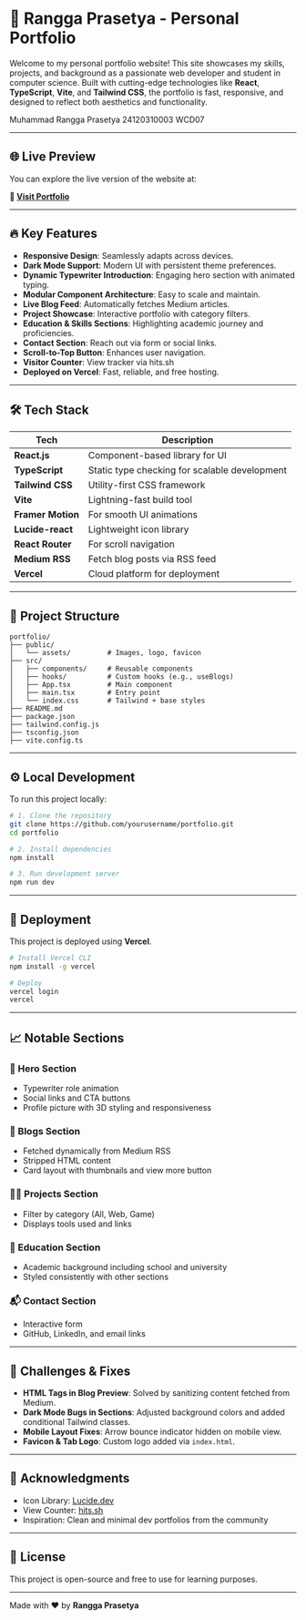 # 🚀 Rangga Prasetya - Personal Portfolio

Welcome to my personal portfolio website! This site showcases my skills, projects, and background as a passionate web developer and student in computer science. Built with cutting-edge technologies like **React**, **TypeScript**, **Vite**, and **Tailwind CSS**, the portfolio is fast, responsive, and designed to reflect both aesthetics and functionality.

Muhammad Rangga Prasetya
24120310003
WCD07

---

## 🌐 Live Preview

You can explore the live version of the website at:

**🔗 [Visit Portfolio](https://ranggaprasetya.vercel.app/)**

---

## 🔥 Key Features

- **Responsive Design**: Seamlessly adapts across devices.
- **Dark Mode Support**: Modern UI with persistent theme preferences.
- **Dynamic Typewriter Introduction**: Engaging hero section with animated typing.
- **Modular Component Architecture**: Easy to scale and maintain.
- **Live Blog Feed**: Automatically fetches Medium articles.
- **Project Showcase**: Interactive portfolio with category filters.
- **Education & Skills Sections**: Highlighting academic journey and proficiencies.
- **Contact Section**: Reach out via form or social links.
- **Scroll-to-Top Button**: Enhances user navigation.
- **Visitor Counter**: View tracker via hits.sh
- **Deployed on Vercel**: Fast, reliable, and free hosting.

---

## 🛠️ Tech Stack

| Tech              | Description |
|------------------|-------------|
| **React.js**      | Component-based library for UI |
| **TypeScript**    | Static type checking for scalable development |
| **Tailwind CSS**  | Utility-first CSS framework |
| **Vite**          | Lightning-fast build tool |
| **Framer Motion** | For smooth UI animations |
| **Lucide-react**  | Lightweight icon library |
| **React Router**  | For scroll navigation |
| **Medium RSS**    | Fetch blog posts via RSS feed |
| **Vercel**        | Cloud platform for deployment |

---

## 🧱 Project Structure

```
portfolio/
├── public/
│   └── assets/         # Images, logo, favicon
├── src/
│   ├── components/     # Reusable components
│   ├── hooks/          # Custom hooks (e.g., useBlogs)
│   ├── App.tsx         # Main component
│   ├── main.tsx        # Entry point
│   └── index.css       # Tailwind + base styles
├── README.md
├── package.json
├── tailwind.config.js
├── tsconfig.json
├── vite.config.ts
```

---

## ⚙️ Local Development

To run this project locally:

```bash
# 1. Clone the repository
git clone https://github.com/yourusername/portfolio.git
cd portfolio

# 2. Install dependencies
npm install

# 3. Run development server
npm run dev
```

---

## 🚀 Deployment

This project is deployed using **Vercel**.

```bash
# Install Vercel CLI
npm install -g vercel

# Deploy
vercel login
vercel
```

---

## 📈 Notable Sections

### 🎯 Hero Section
- Typewriter role animation
- Social links and CTA buttons
- Profile picture with 3D styling and responsiveness

### 📄 Blogs Section
- Fetched dynamically from Medium RSS
- Stripped HTML content
- Card layout with thumbnails and view more button

### 🧑‍💻 Projects Section
- Filter by category (All, Web, Game)
- Displays tools used and links

### 🏫 Education Section
- Academic background including school and university
- Styled consistently with other sections

### 📬 Contact Section
- Interactive form
- GitHub, LinkedIn, and email links


---

## 🧪 Challenges & Fixes

- **HTML Tags in Blog Preview**: Solved by sanitizing content fetched from Medium.
- **Dark Mode Bugs in Sections**: Adjusted background colors and added conditional Tailwind classes.
- **Mobile Layout Fixes**: Arrow bounce indicator hidden on mobile view.
- **Favicon & Tab Logo**: Custom logo added via `index.html`.

---

## 🙌 Acknowledgments

- Icon Library: [Lucide.dev](https://lucide.dev)
- View Counter: [hits.sh](https://hits.sh)
- Inspiration: Clean and minimal dev portfolios from the community

---

## 📝 License

This project is open-source and free to use for learning purposes.

---

Made with ❤️ by **Rangga Prasetya**

